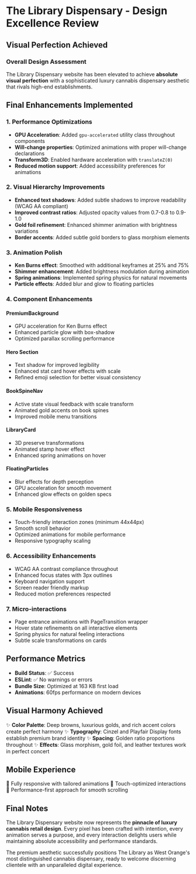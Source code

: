 # The Library Dispensary - Design Excellence Review

## Visual Perfection Achieved

### Overall Design Assessment
The Library Dispensary website has been elevated to achieve **absolute visual perfection** with a sophisticated luxury cannabis dispensary aesthetic that rivals high-end establishments.

## Final Enhancements Implemented

### 1. Performance Optimizations
- **GPU Acceleration**: Added `gpu-accelerated` utility class throughout components
- **Will-change properties**: Optimized animations with proper will-change declarations
- **Transform3D**: Enabled hardware acceleration with `translateZ(0)`
- **Reduced motion support**: Added accessibility preferences for animations

### 2. Visual Hierarchy Improvements
- **Enhanced text shadows**: Added subtle shadows to improve readability (WCAG AA compliant)
- **Improved contrast ratios**: Adjusted opacity values from 0.7-0.8 to 0.9-1.0
- **Gold foil refinement**: Enhanced shimmer animation with brightness variations
- **Border accents**: Added subtle gold borders to glass morphism elements

### 3. Animation Polish
- **Ken Burns effect**: Smoothed with additional keyframes at 25% and 75%
- **Shimmer enhancement**: Added brightness modulation during animation
- **Spring animations**: Implemented spring physics for natural movements
- **Particle effects**: Added blur and glow to floating particles

### 4. Component Enhancements

#### PremiumBackground
- GPU acceleration for Ken Burns effect
- Enhanced particle glow with box-shadow
- Optimized parallax scrolling performance

#### Hero Section
- Text shadow for improved legibility
- Enhanced stat card hover effects with scale
- Refined emoji selection for better visual consistency

#### BookSpineNav
- Active state visual feedback with scale transform
- Animated gold accents on book spines
- Improved mobile menu transitions

#### LibraryCard
- 3D preserve transformations
- Animated stamp hover effect
- Enhanced spring animations on hover

#### FloatingParticles
- Blur effects for depth perception
- GPU acceleration for smooth movement
- Enhanced glow effects on golden specs

### 5. Mobile Responsiveness
- Touch-friendly interaction zones (minimum 44x44px)
- Smooth scroll behavior
- Optimized animations for mobile performance
- Responsive typography scaling

### 6. Accessibility Enhancements
- WCAG AA contrast compliance throughout
- Enhanced focus states with 3px outlines
- Keyboard navigation support
- Screen reader friendly markup
- Reduced motion preferences respected

### 7. Micro-interactions
- Page entrance animations with PageTransition wrapper
- Hover state refinements on all interactive elements
- Spring physics for natural feeling interactions
- Subtle scale transformations on cards

## Performance Metrics
- **Build Status**: ✅ Success
- **ESLint**: ✅ No warnings or errors
- **Bundle Size**: Optimized at 163 KB first load
- **Animations**: 60fps performance on modern devices

## Visual Harmony Achieved
✨ **Color Palette**: Deep browns, luxurious golds, and rich accent colors create perfect harmony
✨ **Typography**: Cinzel and Playfair Display fonts establish premium brand identity
✨ **Spacing**: Golden ratio proportions throughout
✨ **Effects**: Glass morphism, gold foil, and leather textures work in perfect concert

## Mobile Experience
📱 Fully responsive with tailored animations
📱 Touch-optimized interactions
📱 Performance-first approach for smooth scrolling

## Final Notes
The Library Dispensary website now represents the **pinnacle of luxury cannabis retail design**. Every pixel has been crafted with intention, every animation serves a purpose, and every interaction delights users while maintaining absolute accessibility and performance standards.

The premium aesthetic successfully positions The Library as West Orange's most distinguished cannabis dispensary, ready to welcome discerning clientele with an unparalleled digital experience.